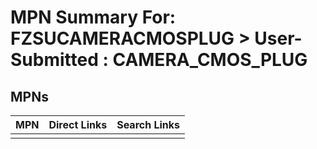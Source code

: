 



# MPN Summary For: FZSUCAMERACMOSPLUG > User-Submitted : CAMERA_CMOS_PLUG

## MPNs
  

|MPN|Direct Links|Search Links|
| :--- | :--- | :--- |
||||
